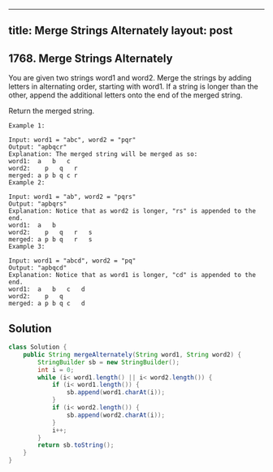 
---
title: Merge Strings Alternately
layout: post
---
## 1768. Merge Strings Alternately

You are given two strings word1 and word2. Merge the strings by adding letters in alternating order, starting with word1. If a string is longer than the other, append the additional letters onto the end of the merged string.

Return the merged string.

```
Example 1:

Input: word1 = "abc", word2 = "pqr"
Output: "apbqcr"
Explanation: The merged string will be merged as so:
word1:  a   b   c
word2:    p   q   r
merged: a p b q c r
Example 2:

Input: word1 = "ab", word2 = "pqrs"
Output: "apbqrs"
Explanation: Notice that as word2 is longer, "rs" is appended to the end.
word1:  a   b 
word2:    p   q   r   s
merged: a p b q   r   s
Example 3:

Input: word1 = "abcd", word2 = "pq"
Output: "apbqcd"
Explanation: Notice that as word1 is longer, "cd" is appended to the end.
word1:  a   b   c   d
word2:    p   q 
merged: a p b q c   d
```

## Solution

```java
class Solution {
    public String mergeAlternately(String word1, String word2) {
        StringBuilder sb = new StringBuilder();
        int i = 0;
        while (i< word1.length() || i< word2.length()) {
            if (i< word1.length()) {
                sb.append(word1.charAt(i));
            }
            if (i< word2.length()) {
                sb.append(word2.charAt(i));
            }
            i++;
        }
        return sb.toString();
    }
}
```